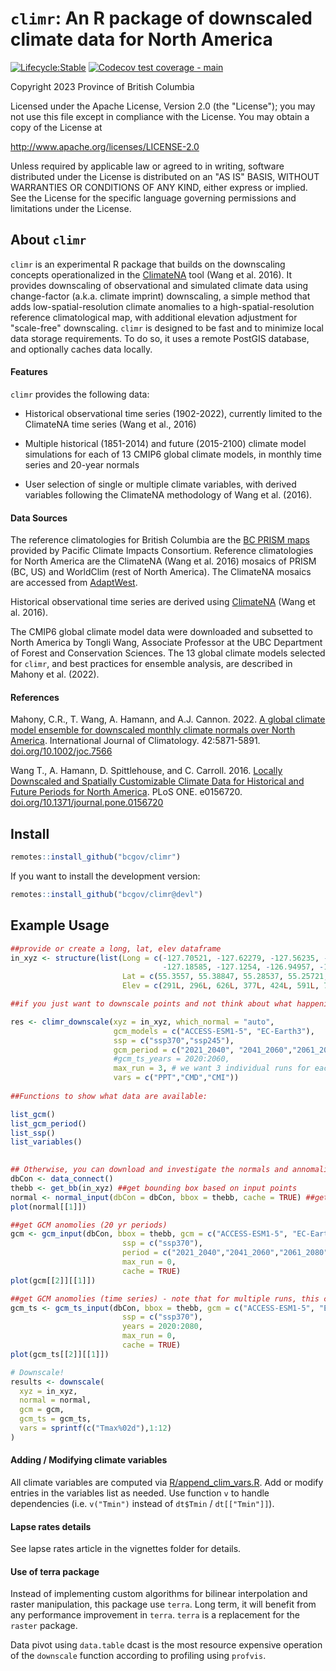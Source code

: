 # `climr`: An R package of downscaled climate data for North America

<!-- badges: start -->

[![Lifecycle:Stable](https://img.shields.io/badge/Lifecycle-Stable-339999)](Redirect-URL)
[![Codecov test coverage - main](https://codecov.io/gh/bcgov/climr/branch/main/graph/badge.svg)](https://app.codecov.io/gh/bcgov/climr/?branch=main)

<!-- badges: end -->

Copyright 2023 Province of British Columbia

Licensed under the Apache License, Version 2.0 (the "License"); you may not use this file except in compliance with the License.
You may obtain a copy of the License at

<http://www.apache.org/licenses/LICENSE-2.0>

Unless required by applicable law or agreed to in writing, software distributed under the License is distributed on an "AS IS" BASIS, WITHOUT WARRANTIES OR CONDITIONS OF ANY KIND, either express or implied.
See the License for the specific language governing permissions and limitations under the License.

## About `climr`

`climr` is an experimental R package that builds on the downscaling concepts operationalized in the <a href='https://climatena.ca/' target='_blank'>ClimateNA</a> tool (Wang et al. 2016).
It provides downscaling of observational and simulated climate data using change-factor (a.k.a. climate imprint) downscaling, a simple method that adds low-spatial-resolution climate anomalies to a high-spatial-resolution reference climatological map, with additional elevation adjustment for "scale-free" downscaling.
`climr` is designed to be fast and to minimize local data storage requirements.
To do so, it uses a remote PostGIS database, and optionally caches data locally.


#### Features

`climr` provides the following data:

-   Historical observational time series (1902-2022), currently limited to the ClimateNA time series (Wang et al., 2016)

-   Multiple historical (1851-2014) and future (2015-2100) climate model simulations for each of 13 CMIP6 global climate models, in monthly time series and 20-year normals

-   User selection of single or multiple climate variables, with derived variables following the ClimateNA methodology of Wang et al. (2016).

#### Data Sources

The reference climatologies for British Columbia are the <a href='https://www.pacificclimate.org/data/prism-climatology-and-monthly-timeseries' target='_blank'>BC PRISM maps</a> provided by Pacific Climate Impacts Consortium.
Reference climatologies for North America are the ClimateNA (Wang et al. 2016) mosaics of PRISM (BC, US) and WorldClim (rest of North America).
The ClimateNA mosaics are accessed from <a href='https://adaptwest.databasin.org/pages/adaptwest-climatena/' target='_blank'>AdaptWest</a>.

Historical observational time series are derived using <a href='https://climatena.ca/' target='_blank'>ClimateNA</a> (Wang et al. 2016).

The CMIP6 global climate model data were downloaded and subsetted to North America by Tongli Wang, Associate Professor at the UBC Department of Forest and Conservation Sciences.
The 13 global climate models selected for `climr`, and best practices for ensemble analysis, are described in Mahony et al. (2022).

#### References

Mahony, C.R., T. Wang, A. Hamann, and A.J.
Cannon.
2022.
<a href='https://rmets.onlinelibrary.wiley.com/doi/full/10.1002/joc.7566' target='_blank'>A global climate model ensemble for downscaled monthly climate normals over North America</a>.
International Journal of Climatology.
42:5871-5891.
<a href='https://doi.org/10.1002/joc.7566' target='_blank'>doi.org/10.1002/joc.7566</a>

Wang T., A. Hamann, D. Spittlehouse, and C.
Carroll.
2016.
<a href='https://doi.org/10.1371/journal.pone.0156720' target='_blank'>Locally Downscaled and Spatially Customizable Climate Data for Historical and Future Periods for North America</a>.
PLoS ONE.
e0156720.
<a href='https://doi.org/10.1371/journal.pone.0156720' target='_blank'>doi.org/10.1371/journal.pone.0156720</a>

## Install

``` r
remotes::install_github("bcgov/climr")
```

If you want to install the development version:
``` r
remotes::install_github("bcgov/climr@devl")
```

## Example Usage

``` r
##provide or create a long, lat, elev dataframe
in_xyz <- structure(list(Long = c(-127.70521, -127.62279, -127.56235, -127.7162, 
                                  -127.18585, -127.1254, -126.94957, -126.95507), 
                         Lat = c(55.3557, 55.38847, 55.28537, 55.25721, 54.88135, 54.65636, 54.6913, 54.61025), 
                         Elev = c(291L, 296L, 626L, 377L, 424L, 591L, 723L, 633L)), row.names = c(NA, -8L), class = "data.frame")

##if you just want to downscale points and not think about what happening behind the scenes, use this function

res <- climr_downscale(xyz = in_xyz, which_normal = "auto", 
                       gcm_models = c("ACCESS-ESM1-5", "EC-Earth3"), 
                       ssp = c("ssp370","ssp245"), 
                       gcm_period = c("2021_2040", "2041_2060","2061_2080"),
                       #gcm_ts_years = 2020:2060,
                       max_run = 3, # we want 3 individual runs for each model
                       vars = c("PPT","CMD","CMI"))
                       
##Functions to show what data are available:

list_gcm()
list_gcm_period()
list_ssp()
list_variables()

                       
## Otherwise, you can download and investigate the normals and annomalies#####################
dbCon <- data_connect()
thebb <- get_bb(in_xyz) ##get bounding box based on input points
normal <- normal_input(dbCon = dbCon, bbox = thebb, cache = TRUE) ##get normal data and lapse rates
plot(normal[[1]])

##get GCM anomolies (20 yr periods)
gcm <- gcm_input(dbCon, bbox = thebb, gcm = c("ACCESS-ESM1-5", "EC-Earth3"), 
                         ssp = c("ssp370"), 
                         period = c("2021_2040","2041_2060","2061_2080"),
                         max_run = 0,
                         cache = TRUE)
plot(gcm[[2]][[1]])

##get GCM anomolies (time series) - note that for multiple runs, this can take a bit to download the data
gcm_ts <- gcm_ts_input(dbCon, bbox = thebb, gcm = c("ACCESS-ESM1-5", "EC-Earth3"), 
                         ssp = c("ssp370"), 
                         years = 2020:2080,
                         max_run = 0,
                         cache = TRUE)
plot(gcm_ts[[2]][[1]])

# Downscale!
results <- downscale(
  xyz = in_xyz,
  normal = normal,
  gcm = gcm,
  gcm_ts = gcm_ts,
  vars = sprintf(c("Tmax%02d"),1:12)
)
```

#### Adding / Modifying climate variables

All climate variables are computed via [R/append_clim_vars.R](./R/append_clim_vars.R).
Add or modify entries in the variables list as needed.
Use function `v` to handle dependencies (i.e. `v("Tmin")` instead of `dt$Tmin` / `dt[["Tmin"]]`).

#### Lapse rates details

See lapse rates article in the vignettes folder for details.

#### Use of terra package

Instead of implementing custom algorithms for bilinear interpolation and raster manipulation, this package use `terra`.
Long term, it will benefit from any performance improvement in `terra`.
`terra` is a replacement for the `raster` package.

Data pivot using `data.table` dcast is the most resource expensive operation of the `downscale` function according to profiling using `profvis`.
